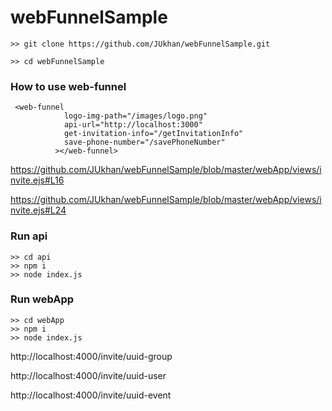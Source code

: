 # webFunnelSample

```
>> git clone https://github.com/JUkhan/webFunnelSample.git

>> cd webFunnelSample
```

### How to use web-funnel

```
 <web-funnel
            logo-img-path="/images/logo.png"
            api-url="http://localhost:3000"
            get-invitation-info="/getInvitationInfo"
            save-phone-number="/savePhoneNumber"
          ></web-funnel>
```

https://github.com/JUkhan/webFunnelSample/blob/master/webApp/views/invite.ejs#L16

https://github.com/JUkhan/webFunnelSample/blob/master/webApp/views/invite.ejs#L24

### Run api

```
>> cd api
>> npm i
>> node index.js
```

### Run webApp

```
>> cd webApp
>> npm i
>> node index.js
```

http://localhost:4000/invite/uuid-group

http://localhost:4000/invite/uuid-user

http://localhost:4000/invite/uuid-event
